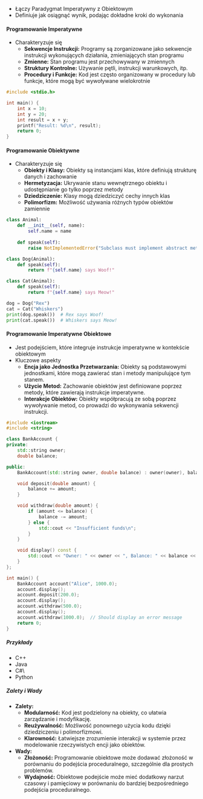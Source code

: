 - Łączy Paradygmat Imperatywny z Obiektowym
- Definiuje jak osiągnąć wynik, podając dokładne kroki do wykonania

#### Programowanie Imperatywne
- Charakteryzuje się
	- **Sekwencje Instrukcji:** Programy są zorganizowane jako sekwencje instrukcji wykonujących działania, zmieniających stan programu
	- **Zmienne:** Stan programu jest przechowywany w zmiennych
	- **Struktury Kontrolne:** Używanie pętli, instrukcji warunkowych, itp.
	- **Procedury i Funkcje:** Kod jest często organizowany w procedury lub funkcje, które mogą być wywoływane wielokrotnie
```cpp
#include <stdio.h>

int main() {
    int x = 10;
    int y = 20;
    int result = x + y;
    printf("Result: %d\n", result);
    return 0;
}
```
#### Programowanie Obiektywne
- Charakteryzuje się
	- **Obiekty i Klasy:** Obiekty są instancjami klas, które definiują strukturę danych i zachowanie
	- **Hermetyzacja:** Ukrywanie stanu wewnętrznego obiektu i udostępnianie go tylko poprzez metody
	- **Dziedziczenie:** Klasy mogą dziedziczyć cechy innych klas
	- **Polimorfizm:** Możliwość używania różnych typów obiektów zamiennie
```python
class Animal:
    def __init__(self, name):
        self.name = name
    
    def speak(self):
        raise NotImplementedError("Subclass must implement abstract method")

class Dog(Animal):
    def speak(self):
        return f"{self.name} says Woof!"

class Cat(Animal):
    def speak(self):
        return f"{self.name} says Meow!"

dog = Dog("Rex")
cat = Cat("Whiskers")
print(dog.speak())  # Rex says Woof!
print(cat.speak())  # Whiskers says Meow!
```

#### Programowanie Imperatywne Obiektowe
- Jest podejściem, które integruje instrukcje imperatywne w kontekście obiektowym
- Kluczowe aspekty
	- **Encja jako Jednostka Przetwarzania:** Obiekty są podstawowymi jednostkami, które mogą zawierać stan i metody manipulujące tym stanem.
	- **Użycie Metod:** Zachowanie obiektów jest definiowane poprzez metody, które zawierają instrukcje imperatywne.
	- **Interakcje Obiektów:** Obiekty współpracują ze sobą poprzez wywoływanie metod, co prowadzi do wykonywania sekwencji instrukcji.
```cpp
#include <iostream>
#include <string>

class BankAccount {
private:
    std::string owner;
    double balance;

public:
    BankAccount(std::string owner, double balance) : owner(owner), balance(balance) {}

    void deposit(double amount) {
        balance += amount;
    }

    void withdraw(double amount) {
        if (amount <= balance) {
            balance -= amount;
        } else {
            std::cout << "Insufficient funds\n";
        }
    }

    void display() const {
        std::cout << "Owner: " << owner << ", Balance: " << balance << "\n";
    }
};

int main() {
    BankAccount account("Alice", 1000.0);
    account.display();
    account.deposit(200.0);
    account.display();
    account.withdraw(500.0);
    account.display();
    account.withdraw(1000.0);  // Should display an error message
    return 0;
}

```
##### Przykłady
- C++
- Java
- C#\
- Python

##### **Zalety i Wady**
- **Zalety:**
	- **Modularność:** Kod jest podzielony na obiekty, co ułatwia zarządzanie i modyfikację.
	- **Reużywalność:** Możliwość ponownego użycia kodu dzięki dziedziczeniu i polimorfizmowi.
	- **Klarowność:** Łatwiejsze zrozumienie interakcji w systemie przez modelowanie rzeczywistych encji jako obiektów.
- **Wady:**
	- **Złożoność:** Programowanie obiektowe może dodawać złożoność w porównaniu do podejścia proceduralnego, szczególnie dla prostych problemów.
	- **Wydajność:** Obiektowe podejście może mieć dodatkowy narzut czasowy i pamięciowy w porównaniu do bardziej bezpośredniego podejścia proceduralnego.